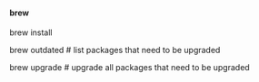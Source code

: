 #### brew

brew install

brew outdated # list packages that need to be upgraded

brew upgrade # upgrade all packages that need to be upgraded

